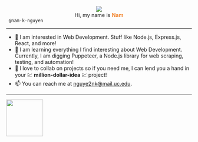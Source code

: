 <center><img src="https://i.ibb.co/GTKxV22/cover-image.png" /></center>

<div align="center">
  Hi, my name is <span style="color: rgb(242,134,48); font-weight: bold">Nam</span>
</div> 
<code> @nam-k-nguyen </code> 

---

- 👀 I am interested in Web Development. Stuff like Node.js, Express.js, React, and more!
- 🌱 I am learning everything I find interesting about Web Development. Currently, I am digging Puppeteer, a Node.js library for web scraping, testing, and automation!
- 💞️ I love to collab on projects so if you need me, I can lend you a hand in your 💹 **million-dollar-idea** 💹 project!
- 📫 You can reach me at nguye2nk@mail.uc.edu.

---

<img width="100" height="100" src=[react] />

[react]: https://cdn.jsdelivr.net/gh/devicons/devicon/icons/react/react-original-wordmark.svg

